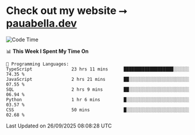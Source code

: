 # Check out my website ⭢ [pauabella.dev](https://pauabella.dev)

<!--START_SECTION:waka-->
![Code Time](http://img.shields.io/badge/Code%20Time-4%2C838%20hrs%2037%20mins-blue)

📊 **This Week I Spent My Time On** 

```text
💬 Programming Languages: 
TypeScript               23 hrs 11 mins      ███████████████████░░░░░░   74.35 % 
JavaScript               2 hrs 21 mins       ██░░░░░░░░░░░░░░░░░░░░░░░   07.55 % 
SQL                      2 hrs 9 mins        ██░░░░░░░░░░░░░░░░░░░░░░░   06.94 % 
Python                   1 hr 6 mins         █░░░░░░░░░░░░░░░░░░░░░░░░   03.57 % 
CSS                      50 mins             █░░░░░░░░░░░░░░░░░░░░░░░░   02.68 % 
```


 Last Updated on 26/09/2025 08:08:28 UTC
<!--END_SECTION:waka-->
